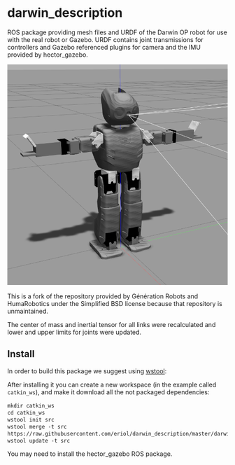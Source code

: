 # darwin_description

ROS package providing mesh files and URDF of the Darwin OP robot for use with
the real robot or Gazebo. URDF contains joint transmissions for controllers and
Gazebo referenced plugins for camera and the IMU provided by hector_gazebo.

![Darwin model in Gazebo](/images/darwin.png?raw=true "Darwin model in Gazebo")

This is a fork of the repository provided by Génération Robots and HumaRobotics
under the Simplified BSD license because that repository is unmaintained.

The center of mass and inertial tensor for all links were recalculated and lower
and upper limits for joints were updated.

## Install

In order to build this package we suggest using [wstool](http://wiki.ros.org/wstool):

After installing it you can create a new workspace (in the example called `catkin_ws`),
and make it download all the not packaged dependencies:

```
mkdir catkin_ws
cd catkin_ws
wstool init src
wstool merge -t src https://raw.githubusercontent.com/eriol/darwin_description/master/darwin_description.rosinstall
wstool update -t src
```

You may need to install the hector_gazebo ROS package.
